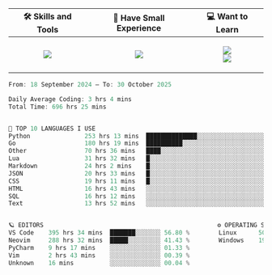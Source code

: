 <table align="center">
    <thead>
        <tr>
            <!-- <th>📊 My Coding Stats</th> -->
            <th>🛠 Skills and Tools</th>
            <th>🍼 Have Small Experience</th>
            <th>💻 Want to Learn</th>
        </tr>
    </thead>
    <tbody>
        <tr>
            <!-- <td> -->
            <!--   <p align="center"> -->
            <!--     <img src="https://wakatime.com/share/@45c37f30-78f2-4b42-863d-611feedbfacb/c2c6600d-b2f3-4ab1-a91c-e97e023d2a30.svg" alt="Coding Stats"> -->
            <!--   </p> -->
            <!-- </td> -->
            <td>
                <p align="center">
                    <img src="https://skillicons.dev/icons?i=go,python,postgres,git,kafka,redis,docker,linux,arch,neovim&perline=5">
                </p>
            </td>
            <td>
                <p align="center">
                    <img src="https://skillicons.dev/icons?i=html,css,md,bash&perline=2"></br>
                </p>
            </td>
            <td>
                <p align="center">
                    <img src="https://skillicons.dev/icons?i=kubernetes,grafana,rabbitmq,htmx,rust&perline=45"></br>
                    <img src="https://skillicons.dev/icons?i=ts,solidity,lua,raspberrypi,fastapi&perline=5">
                </p>
            </td>
        </tr>
    </tbody>
</table>

<!--START_SECTION:waka-->

```go
From: 18 September 2024 — To: 30 October 2025

Daily Average Coding: 3 hrs 4 mins
Total Time: 696 hrs 25 mins


🤖 TOP 10 LANGUAGES I USE
Python               253 hrs 13 mins  ██████████████░░░░░░░░░░░░░░░░░░░░░░░░░░ 36.36 %
Go                   180 hrs 19 mins  ██████████░░░░░░░░░░░░░░░░░░░░░░░░░░░░░░ 25.89 %
Other                70 hrs 36 mins   ████░░░░░░░░░░░░░░░░░░░░░░░░░░░░░░░░░░░░ 10.14 %
Lua                  31 hrs 32 mins   █░░░░░░░░░░░░░░░░░░░░░░░░░░░░░░░░░░░░░░░ 04.53 %
Markdown             24 hrs 2 mins    █░░░░░░░░░░░░░░░░░░░░░░░░░░░░░░░░░░░░░░░ 03.45 %
JSON                 20 hrs 33 mins   █░░░░░░░░░░░░░░░░░░░░░░░░░░░░░░░░░░░░░░░ 02.95 %
CSS                  19 hrs 11 mins   █░░░░░░░░░░░░░░░░░░░░░░░░░░░░░░░░░░░░░░░ 02.76 %
HTML                 16 hrs 43 mins   ░░░░░░░░░░░░░░░░░░░░░░░░░░░░░░░░░░░░░░░░ 02.40 %
SQL                  16 hrs 12 mins   ░░░░░░░░░░░░░░░░░░░░░░░░░░░░░░░░░░░░░░░░ 02.33 %
Text                 13 hrs 52 mins   ░░░░░░░░░░░░░░░░░░░░░░░░░░░░░░░░░░░░░░░░ 01.99 %


🪐 EDITORS                                                ⚙️ OPERATING SYSTEMS
VS Code    395 hrs 34 mins  ███████░░░░░░░ 56.80 %        Linux      505 hrs 46 mins  ██████████░░░░ 72.62 %
Neovim     288 hrs 32 mins  █████░░░░░░░░░ 41.43 %        Windows    190 hrs 39 mins  ███░░░░░░░░░░░ 27.38 %
PyCharm    9 hrs 17 mins    ░░░░░░░░░░░░░░ 01.33 %        
Vim        2 hrs 43 mins    ░░░░░░░░░░░░░░ 00.39 %        
Unknown    16 mins          ░░░░░░░░░░░░░░ 00.04 %        
```

<!--END_SECTION:waka-->

<!--
<table align="center">
  <thead>
    <tr>
      <th>📊 My Coding Stats</th>
   </tr>
  </thead>
  <tbody>
    <tr>
      <td>
        <p align="center">
          <img src="https://wakatime.com/share/@45c37f30-78f2-4b42-863d-611feedbfacb/c2c6600d-b2f3-4ab1-a91c-e97e023d2a30.svg" alt="Coding Stats">
        </p>
      </td>
    </tr>
  </tbody>
</table>
-->
